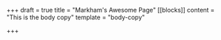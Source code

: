 +++
draft = true
title = "Markham's Awesome Page"
[[blocks]]
content = "This is the body copy"
template = "body-copy"

+++
